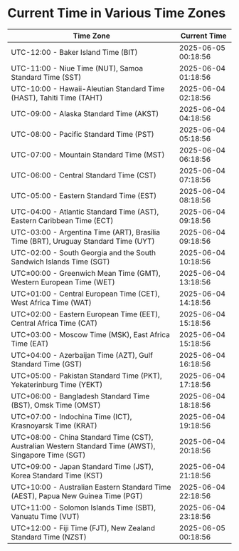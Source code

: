 # Current Time in Various Time Zones

| Time Zone | Current Time |
|-----------|--------------|
| UTC-12:00 - Baker Island Time (BIT) | 2025-06-05 00:18:56 |
| UTC-11:00 - Niue Time (NUT), Samoa Standard Time (SST) | 2025-06-04 01:18:56 |
| UTC-10:00 - Hawaii-Aleutian Standard Time (HAST), Tahiti Time (TAHT) | 2025-06-04 02:18:56 |
| UTC-09:00 - Alaska Standard Time (AKST) | 2025-06-04 04:18:56 |
| UTC-08:00 - Pacific Standard Time (PST) | 2025-06-04 05:18:56 |
| UTC-07:00 - Mountain Standard Time (MST) | 2025-06-04 06:18:56 |
| UTC-06:00 - Central Standard Time (CST) | 2025-06-04 07:18:56 |
| UTC-05:00 - Eastern Standard Time (EST) | 2025-06-04 08:18:56 |
| UTC-04:00 - Atlantic Standard Time (AST), Eastern Caribbean Time (ECT) | 2025-06-04 09:18:56 |
| UTC-03:00 - Argentina Time (ART), Brasília Time (BRT), Uruguay Standard Time (UYT) | 2025-06-04 09:18:56 |
| UTC-02:00 - South Georgia and the South Sandwich Islands Time (SGT) | 2025-06-04 10:18:56 |
| UTC±00:00 - Greenwich Mean Time (GMT), Western European Time (WET) | 2025-06-04 13:18:56 |
| UTC+01:00 - Central European Time (CET), West Africa Time (WAT) | 2025-06-04 14:18:56 |
| UTC+02:00 - Eastern European Time (EET), Central Africa Time (CAT) | 2025-06-04 15:18:56 |
| UTC+03:00 - Moscow Time (MSK), East Africa Time (EAT) | 2025-06-04 15:18:56 |
| UTC+04:00 - Azerbaijan Time (AZT), Gulf Standard Time (GST) | 2025-06-04 16:18:56 |
| UTC+05:00 - Pakistan Standard Time (PKT), Yekaterinburg Time (YEKT) | 2025-06-04 17:18:56 |
| UTC+06:00 - Bangladesh Standard Time (BST), Omsk Time (OMST) | 2025-06-04 18:18:56 |
| UTC+07:00 - Indochina Time (ICT), Krasnoyarsk Time (KRAT) | 2025-06-04 19:18:56 |
| UTC+08:00 - China Standard Time (CST), Australian Western Standard Time (AWST), Singapore Time (SGT) | 2025-06-04 20:18:56 |
| UTC+09:00 - Japan Standard Time (JST), Korea Standard Time (KST) | 2025-06-04 21:18:56 |
| UTC+10:00 - Australian Eastern Standard Time (AEST), Papua New Guinea Time (PGT) | 2025-06-04 22:18:56 |
| UTC+11:00 - Solomon Islands Time (SBT), Vanuatu Time (VUT) | 2025-06-04 23:18:56 |
| UTC+12:00 - Fiji Time (FJT), New Zealand Standard Time (NZST) | 2025-06-05 00:18:56 |
